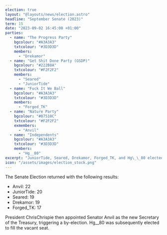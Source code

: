 ```yaml
---
election: true
layout: "@layouts/news/election.astro"
headline: "September Senate (2023)"
term: 15
date: "2023-09-02 16:45:00 +01:00"
parties:
  - name: "The Progress Party"
    bgcolour: "#A3A3A3"
    txtcolour: "#3D3D3D"
    members:
      - "Drekamor"
  - name: "Get Shit Done Party (GSDP)"
    bgcolour: "#222B8A"
    txtcolour: "#F2F2F2"
    members:
      - "Seared"
      - "JuniorTide"
  - name: "Fuck It We Ball"
    bgcolour: "#A3A3A3"
    txtcolour: "#3D3D3D"
    members:
      - "Forged_TK"
  - name: "Nature Party"
    bgcolour: "#07510C"
    txtcolour: "#F2F2F2"
    exmembers:
      - "Anvil"
  - name: "Independents"
    bgcolour: "#A3A3A3"
    txtcolour: "#3D3D3D"
    members:
      - "Hg__80"
excerpt: "JuniorTide, Seared, Drekamor, Forged_TK, and Hg\_\_80 elected to the Senate."
icon: "/assets/images/election_stock.png"
---
```

The Senate Election returned with the following results:

- Anvil: 22
- JuniorTide: 20
- Seared: 19
- Drekamor: 19
- Forged_TK: 17

President ChrisChrispie then appointed Senator Anvil as the new Secretary of the Treasury, triggering a by-election. Hg\_\_80 was subsequently elected to fill the vacant seat.
